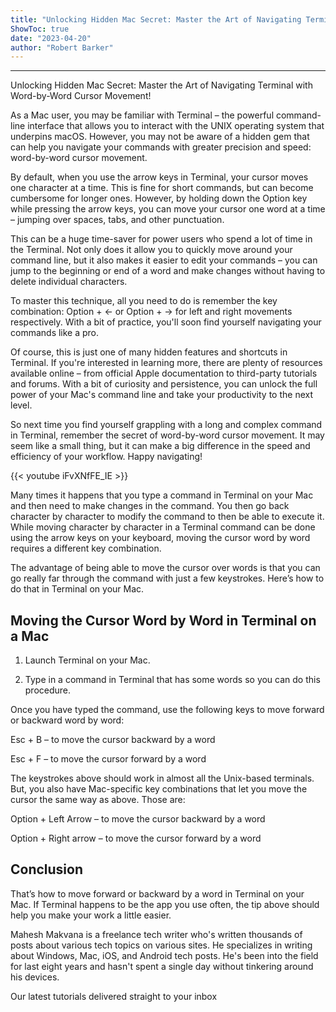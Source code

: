 ```yaml
---
title: "Unlocking Hidden Mac Secret: Master the Art of Navigating Terminal with Word-by-Word Cursor Movement!"
ShowToc: true 
date: "2023-04-20"
author: "Robert Barker"
---
```

*****
Unlocking Hidden Mac Secret: Master the Art of Navigating Terminal with Word-by-Word Cursor Movement!

As a Mac user, you may be familiar with Terminal – the powerful command-line interface that allows you to interact with the UNIX operating system that underpins macOS. However, you may not be aware of a hidden gem that can help you navigate your commands with greater precision and speed: word-by-word cursor movement.

By default, when you use the arrow keys in Terminal, your cursor moves one character at a time. This is fine for short commands, but can become cumbersome for longer ones. However, by holding down the Option key while pressing the arrow keys, you can move your cursor one word at a time – jumping over spaces, tabs, and other punctuation.

This can be a huge time-saver for power users who spend a lot of time in the Terminal. Not only does it allow you to quickly move around your command line, but it also makes it easier to edit your commands – you can jump to the beginning or end of a word and make changes without having to delete individual characters.

To master this technique, all you need to do is remember the key combination: Option + ← or Option + → for left and right movements respectively. With a bit of practice, you'll soon find yourself navigating your commands like a pro.

Of course, this is just one of many hidden features and shortcuts in Terminal. If you're interested in learning more, there are plenty of resources available online – from official Apple documentation to third-party tutorials and forums. With a bit of curiosity and persistence, you can unlock the full power of your Mac's command line and take your productivity to the next level.

So next time you find yourself grappling with a long and complex command in Terminal, remember the secret of word-by-word cursor movement. It may seem like a small thing, but it can make a big difference in the speed and efficiency of your workflow. Happy navigating!

{{< youtube iFvXNfFE_IE >}} 



Many times it happens that you type a command in Terminal on your Mac and then need to make changes in the command. You then go back character by character to modify the command to then be able to execute it. While moving character by character in a Terminal command can be done using the arrow keys on your keyboard, moving the cursor word by word requires a different key combination.
 
The advantage of being able to move the cursor over words is that you can go really far through the command with just a few keystrokes. Here’s how to do that in Terminal on your Mac.
 
## Moving the Cursor Word by Word in Terminal on a Mac
 
1. Launch Terminal on your Mac.
 
2. Type in a command in Terminal that has some words so you can do this procedure.
 
Once you have typed the command, use the following keys to move forward or backward word by word:
 
Esc + B – to move the cursor backward by a word
 
Esc + F – to move the cursor forward by a word
 

 
The keystrokes above should work in almost all the Unix-based terminals. But, you also have Mac-specific key combinations that let you move the cursor the same way as above. Those are:
 
Option + Left Arrow – to move the cursor backward by a word
 
Option + Right arrow – to move the cursor forward by a word
 
## Conclusion
 
That’s how to move forward or backward by a word in Terminal on your Mac. If Terminal happens to be the app you use often, the tip above should help you make your work a little easier.
 
Mahesh Makvana is a freelance tech writer who's written thousands of posts about various tech topics on various sites. He specializes in writing about Windows, Mac, iOS, and Android tech posts. He's been into the field for last eight years and hasn't spent a single day without tinkering around his devices.
 
Our latest tutorials delivered straight to your inbox




